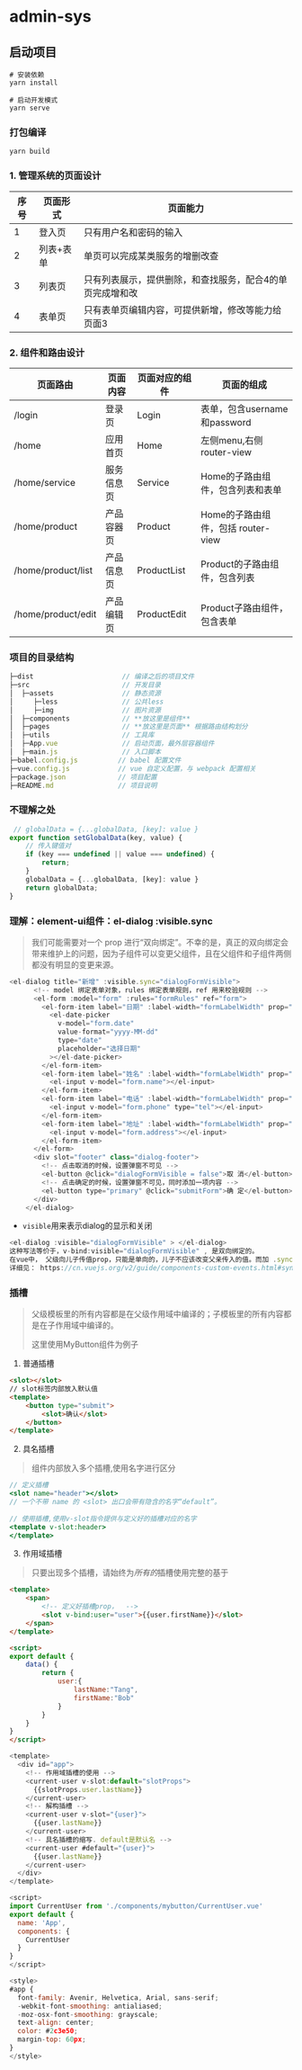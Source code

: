 # admin-sys

## 启动项目
```shell
# 安装依赖
yarn install
```

```shell
# 启动开发模式
yarn serve
```

### 打包编译
```
yarn build
```



### 1. 管理系统的页面设计

| 序号 | 页面形式  | 页面能力                                                  |
| ---- | --------- | --------------------------------------------------------- |
| 1    | 登入页    | 只有用户名和密码的输入                                    |
| 2    | 列表+表单 | 单页可以完成某类服务的增删改查                            |
| 3    | 列表页    | 只有列表展示，提供删除，和查找服务，配合4的单页完成增和改 |
| 4    | 表单页    | 只有表单页编辑内容，可提供新增，修改等能力给页面3         |



### 2. 组件和路由设计

| 页面路由           | 页面内容   | 页面对应的组件 | 页面的组成                         |
| ------------------ | ---------- | -------------- | ---------------------------------- |
| /login             | 登录页     | Login          | 表单，包含username和password       |
| /home              | 应用首页   | Home           | 左侧menu,右侧 router-view          |
| /home/service      | 服务信息页 | Service        | Home的子路由组件，包含列表和表单   |
| /home/product      | 产品容器页 | Product        | Home的子路由组件，包括 router-view |
| /home/product/list | 产品信息页 | ProductList    | Product的子路由组件，包含列表      |
| /home/product/edit | 产品编辑页 | ProductEdit    | Product子路由组件，包含表单        |

### 项目的目录结构

```js
├─dist                      // 编译之后的项目文件
├─src                       // 开发目录
│  ├─assets                 // 静态资源
│     ├─less                // 公共less
│     ├─img                 // 图片资源
│  ├─components             // **放这里是组件**
│  ├─pages                  // **放这里是页面** 根据路由结构划分
│  ├─utils                  // 工具库
│  ├─App.vue                // 启动页面，最外层容器组件
│  ├─main.js                // 入口脚本
├─babel.config.js          // babel 配置文件
├─vue.config.js            // vue 自定义配置，与 webpack 配置相关
├─package.json             // 项目配置
├─README.md                // 项目说明
```

### 不理解之处

```js
 // globalData = {...globalData, [key]: value }
export function setGlobalData(key, value) {
    // 传入键值对
    if (key === undefined || value === undefined) {
        return;
    }
    globalData = {...globalData, [key]: value }
    return globalData;
}
```

### 理解：element-ui组件：el-dialog :visible.sync

> 我们可能需要对一个 prop 进行“双向绑定”。不幸的是，真正的双向绑定会带来维护上的问题，因为子组件可以变更父组件，且在父组件和子组件两侧都没有明显的变更来源。

```js
<el-dialog title="新增" :visible.sync="dialogFormVisible">
      <!-- model 绑定表单对象，rules 绑定表单规则，ref 用来校验规则 -->
      <el-form :model="form" :rules="formRules" ref="form">
        <el-form-item label="日期" :label-width="formLabelWidth" prop="date">
          <el-date-picker
            v-model="form.date"
            value-format="yyyy-MM-dd"
            type="date"
            placeholder="选择日期"
          ></el-date-picker>
        </el-form-item>
        <el-form-item label="姓名" :label-width="formLabelWidth" prop="name">
          <el-input v-model="form.name"></el-input>
        </el-form-item>
        <el-form-item label="电话" :label-width="formLabelWidth" prop="phone">
          <el-input v-model="form.phone" type="tel"></el-input>
        </el-form-item>
        <el-form-item label="地址" :label-width="formLabelWidth" prop="address">
          <el-input v-model="form.address"></el-input>
        </el-form-item>
      </el-form>
      <div slot="footer" class="dialog-footer">
        <!-- 点击取消的时候，设置弹窗不可见 -->
        <el-button @click="dialogFormVisible = false">取 消</el-button>
        <!-- 点击确定的时候，设置弹窗不可见，同时添加一项内容 -->
        <el-button type="primary" @click="submitForm">确 定</el-button>
      </div>
    </el-dialog>
```

- ``visible``用来表示dialog的显示和关闭

```js
<el-dialog :visible="dialogFormVisible" > </el-dialog> 
这种写法等价于，v-bind:visible="dialogFormVisible" , 是双向绑定的。
在vue中， 父级向儿子传值prop，只能是单向的，儿子不应该改变父亲传入的值。而加 .sync相当于给儿子，触发发事件通知父级改变该值。
详细见： https://cn.vuejs.org/v2/guide/components-custom-events.html#sync-%E4%BF%AE%E9%A5%B0%E7%AC%A6
```



### 插槽

> 父级模板里的所有内容都是在父级作用域中编译的；子模板里的所有内容都是在子作用域中编译的。
>
> 这里使用MyButton组件为例子

1. 普通插槽

```html
<slot></slot>
// slot标签内部放入默认值
<template>
    <button type="submit">
        <slot>确认</slot>
    </button>
</template>
```

2. 具名插槽

> 组件内部放入多个插槽,使用名字进行区分

```jsx
// 定义插槽
<slot name="header"></slot>
// 一个不带 name 的 <slot> 出口会带有隐含的名字“default”。
  
// 使用插槽,使用v-slot指令提供与定义好的插槽对应的名字
<template v-slot:header>
</template>
```

3. 作用域插槽

> 只要出现多个插槽，请始终为*所有的*插槽使用完整的基于

```html
<template>
    <span>
        <!-- 定义好插槽prop，  -->
        <slot v-bind:user="user">{{user.firstName}}</slot>
    </span>
</template>

<script>
export default {
    data() {
        return {
            user:{
                lastName:"Tang",
                firstName:"Bob"
            }
        }
    }
}
</script>
```

```js
<template>
  <div id="app">
    <!-- 作用域插槽的使用 -->
    <current-user v-slot:default="slotProps"> 
      {{slotProps.user.lastName}}
    </current-user>
    <!-- 解构插槽 -->
    <current-user v-slot="{user}">
      {{user.lastName}}
    </current-user>
    <!-- 具名插槽的缩写. default是默认名 -->
    <current-user #default="{user}">
      {{user.lastName}}
    </current-user>
  </div>
</template>

<script>
import CurrentUser from './components/mybutton/CurrentUser.vue'
export default {
  name: 'App',
  components: {
    CurrentUser
  }
}
</script>

<style>
#app {
  font-family: Avenir, Helvetica, Arial, sans-serif;
  -webkit-font-smoothing: antialiased;
  -moz-osx-font-smoothing: grayscale;
  text-align: center;
  color: #2c3e50;
  margin-top: 60px;
}
</style>
```


